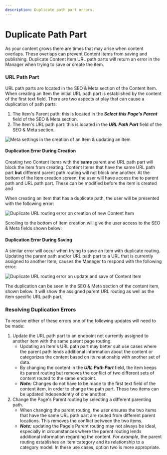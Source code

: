 ```yaml
---
description: Duplicate path part errors.
---
```


# Duplicate Path Part

As your content grows there are times that may arise when content overlaps. These overlaps can prevent Content Items from saving and publishing. Duplicate Content Item URL path parts will return an error in the Manager when trying to save or create the item. &#x20;

### URL Path Part

URL path parts are located in the SEO & Meta section of the Content Item. When creating an Item the initial URL path part is established by the content of the first text field. There are two aspects at play that can cause a duplication of path parts:

1. The Item's Parent path: this is located in the _**Select this Page's Parent**_ field of the SEO & Meta section.
2. The Item's URL path part: this is located in the _**URL Path Part**_ field of the SEO & Meta section.&#x20;

![Meta settings in the creation of an Item & updating an Item](../../../../.gitbook/assets/meta\_settings.png)

#### Duplication Error During Creation

Creating two Content Items with the **same** parent and URL path part will block the item from creating. Content Items that have the same URL path part **but** different parent path routing will not block one another. At the bottom of the Item creation screen, the user will have access the to parent path and URL path part. These can be modified before the item is created and &#x20;

When creating an item that has a duplicate path, the user will be presented with the following error:

![Duplicate URL routing error on creation of new Content Item](../../../../.gitbook/assets/dup\_url\_creation.png)

Scrolling to the bottom of Item creation will give the user access to the SEO & Meta fields shown below:

#### Duplication Error During Saving

A similar error will occur when trying to save an item with duplicate routing. Updating the parent path and/or URL path part to a URL that is currently assigned to another Item, causes the Manager to respond with the following error:&#x20;

![Duplicate URL routing error on update and save of Content Item](../../../../.gitbook/assets/dup\_url\_save.png)

The duplication can be seen in the SEO & Meta section of the content item, shown below. It will show the assigned parent URL routing as well as the item specific URL path part.&#x20;

### Resolving Duplication Errors

To resolve either of these errors one of the following updates will need to be made:

1. Update the URL path part to an endpoint not currently assigned to another item with the same parent page routing.&#x20;
   * Updating an Item's URL path part may better suit use cases where the parent path lends additional information about the content or categorizes the content based on its relationship with another set of data.&#x20;
   * By changing the content in the _**URL Path Part**_ field, the item keeps its parent routing but removes the conflict of two different sets of content routed to the same endpoint.&#x20;
   * _**Note:**_ Changes do not have to be made to the first text field of the content item, in order to change the path part. These two items can be updated independently of one another.
2. Change the Page's Parent routing by selecting a different parenting path.
   * When changing the parent routing, the user ensures the two items that have the same URL path part are routed from different parent locations. This removes the conflict between the two items.
   * _**Note:**_ updating the Page's Parent routing may not always be ideal, especially in circumstances where the parent routing lends additional information regarding the content. _For example_, the parent routing establishes an item category and its relationship to a category model. In these use cases, option two is more appropriate.
